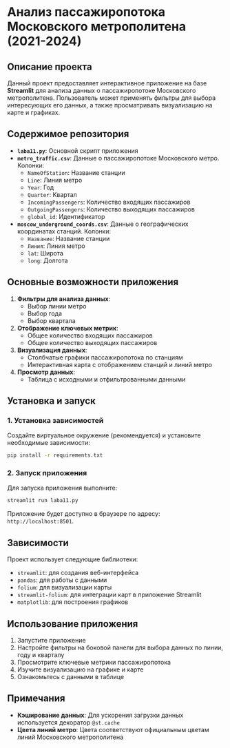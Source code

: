 # Анализ пассажиропотока Московского метрополитена (2021-2024)

## Описание проекта

Данный проект предоставляет интерактивное приложение на базе **Streamlit** для анализа данных о пассажиропотоке Московского метрополитена. Пользователь может применять фильтры для выбора интересующих его данных, а также просматривать визуализацию на карте и графиках.

## Содержимое репозитория

- **`laba11.py`**: Основной скрипт приложения
- **`metro_traffic.csv`**: Данные о пассажиропотоке Московского метро. Колонки:
  - `NameOfStation`: Название станции
  - `Line`: Линия метро
  - `Year`: Год
  - `Quarter`: Квартал
  - `IncomingPassengers`: Количество входящих пассажиров
  - `OutgoingPassengers`: Количество выходящих пассажиров
  - `global_id`: Идентификатор
- **`moscow_underground_coords.csv`**: Данные о географических координатах станций. Колонки:
  - `Название`: Название станции
  - `Линия`: Линия метро
  - `lat`: Широта
  - `long`: Долгота

## Основные возможности приложения

1. **Фильтры для анализа данных**:
   - Выбор линии метро
   - Выбор года
   - Выбор квартала
2. **Отображение ключевых метрик**:
   - Общее количество входящих пассажиров
   - Общее количество выходящих пассажиров
3. **Визуализация данных**:
   - Столбчатые графики пассажиропотока по станциям
   - Интерактивная карта с отображением станций и линий метро
4. **Просмотр данных**:
   - Таблица с исходными и отфильтрованными данными

## Установка и запуск

### 1. Установка зависимостей
Создайте виртуальное окружение (рекомендуется) и установите необходимые зависимости:

```bash
pip install -r requirements.txt
```

### 2. Запуск приложения
Для запуска приложения выполните:

```bash
streamlit run laba11.py
```

Приложение будет доступно в браузере по адресу: `http://localhost:8501`.

## Зависимости

Проект использует следующие библиотеки:

- `streamlit`: для создания веб-интерфейса
- `pandas`: для работы с данными
- `folium`: для визуализации карты
- `streamlit-folium`: для интеграции карт в приложение Streamlit
- `matplotlib`: для построения графиков

## Использование приложения

1. Запустите приложение
2. Настройте фильтры на боковой панели для выбора данных по линии, году и кварталу
3. Просмотрите ключевые метрики пассажиропотока
4. Изучите визуализацию на графике и карте
5. Ознакомьтесь с данными в таблице

## Примечания

- **Кэширование данных**: Для ускорения загрузки данных используется декоратор `@st.cache`
- **Цвета линий метро**: Цвета соответствуют официальным цветам линий Московского метрополитена
